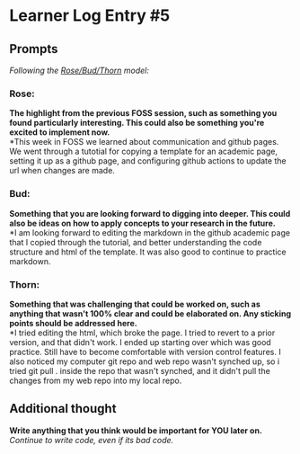 # Learner Log Entry #5

## Prompts
*Following the [Rose/Bud/Thorn](https://www.panoramaed.com/blog/rose-bud-thorn-activity-and-worksheet#:~:text=%22Rose%2C%20Bud%2C%20Thorn%22%20is%20a%20mindful%20design%2D,day%2C%20week%2C%20or%20month.) model:*

### Rose:
**The highlight from the previous FOSS session, such as something you found particularly interesting. This could also be something you're excited to implement now.**  
*This week in FOSS we learned about communication and github pages.  We went through a tutotial for copying a template for an academic page, setting it up as a github page, and configuring github actions to update the url when changes are made.  

### Bud: 
**Something that you are looking forward to digging into deeper. This could also be ideas on how to apply concepts to your research in the future.**  
*I am looking forward to editing the markdown in the github academic page that I copied through the tutorial, and better understanding the code structure and html of the template. It was also good to continue to practice markdown.

### Thorn: 
**Something that was challenging that could be worked on, such as anything that wasn't 100% clear and could be elaborated on. Any sticking points should be addressed here.**  
*I tried editing the html, which broke the page.  I tried to revert to a prior version, and that didn't work.  I ended up starting over which was good practice.  Still have to become comfortable with version control features.  I also noticed my computer git repo and web repo wasn't synched up, so i tried git pull . inside the repo that wasn't synched, and it didn't pull the changes from my web repo into my local repo.

## Additional thought
**Write anything that you think would be important for YOU later on.**  
*Continue to write code, even if its bad code.*
